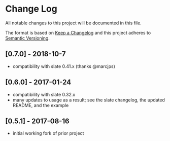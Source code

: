 # Change Log
All notable changes to this project will be documented in this file.

The format is based on [Keep a Changelog](http://keepachangelog.com/) and this project adheres to [Semantic Versioning](http://semver.org/).

## [0.7.0] - 2018-10-7

  - compatibility with slate 0.41.x (thanks @marcjps)

## [0.6.0] - 2017-01-24

  - compatibility with slate 0.32.x
  - many updates to usage as a result; see the slate changelog, the updated README, and the example

## [0.5.1] - 2017-08-16
  
  - initial working fork of prior project
